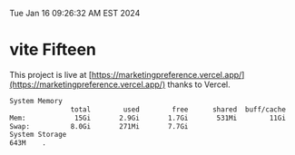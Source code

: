 Tue Jan 16 09:26:32 AM EST 2024

# vite Fifteen


This project is live at [https://marketingpreference.vercel.app/](https://marketingpreference.vercel.app/) thanks to Vercel.

```bash
System Memory
               total        used        free      shared  buff/cache   available
Mem:            15Gi       2.9Gi       1.7Gi       531Mi        11Gi        12Gi
Swap:          8.0Gi       271Mi       7.7Gi
System Storage
643M	.
```
